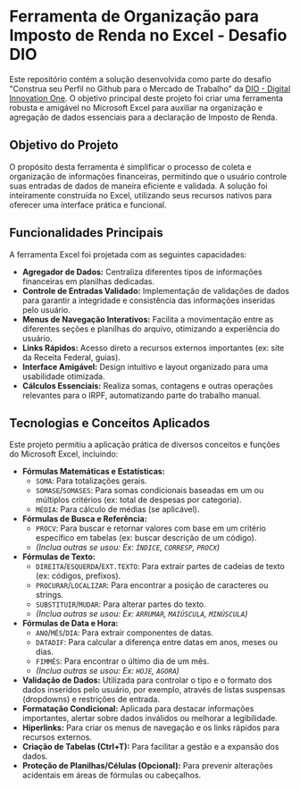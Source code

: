 # Ferramenta de Organização para Imposto de Renda no Excel - Desafio DIO

Este repositório contém a solução desenvolvida como parte do desafio "Construa seu Perfil no Github para o Mercado de Trabalho" da [DIO - Digital Innovation One](https://www.dio.me/). O objetivo principal deste projeto foi criar uma ferramenta robusta e amigável no Microsoft Excel para auxiliar na organização e agregação de dados essenciais para a declaração de Imposto de Renda.

##  Objetivo do Projeto

O propósito desta ferramenta é simplificar o processo de coleta e organização de informações financeiras, permitindo que o usuário controle suas entradas de dados de maneira eficiente e validada. A solução foi inteiramente construída no Excel, utilizando seus recursos nativos para oferecer uma interface prática e funcional.

##  Funcionalidades Principais

A ferramenta Excel foi projetada com as seguintes capacidades:

* **Agregador de Dados:** Centraliza diferentes tipos de informações financeiras em planilhas dedicadas.
* **Controle de Entradas Validado:** Implementação de validações de dados para garantir a integridade e consistência das informações inseridas pelo usuário.
* **Menus de Navegação Interativos:** Facilita a movimentação entre as diferentes seções e planilhas do arquivo, otimizando a experiência do usuário.
* **Links Rápidos:** Acesso direto a recursos externos importantes (ex: site da Receita Federal, guias).
* **Interface Amigável:** Design intuitivo e layout organizado para uma usabilidade otimizada.
* **Cálculos Essenciais:** Realiza somas, contagens e outras operações relevantes para o IRPF, automatizando parte do trabalho manual.

##  Tecnologias e Conceitos Aplicados

Este projeto permitiu a aplicação prática de diversos conceitos e funções do Microsoft Excel, incluindo:

* **Fórmulas Matemáticas e Estatísticas:**
    * `SOMA`: Para totalizações gerais.
    * `SOMASE`/`SOMASES`: Para somas condicionais baseadas em um ou múltiplos critérios (ex: total de despesas por categoria).
    * `MÉDIA`: Para cálculo de médias (se aplicável).
* **Fórmulas de Busca e Referência:**
    * `PROCV`: Para buscar e retornar valores com base em um critério específico em tabelas (ex: buscar descrição de um código).
    * *(Inclua outras se usou: Ex: `ÍNDICE`, `CORRESP`, `PROCX`)*
* **Fórmulas de Texto:**
    * `DIREITA`/`ESQUERDA`/`EXT.TEXTO`: Para extrair partes de cadeias de texto (ex: códigos, prefixos).
    * `PROCURAR`/`LOCALIZAR`: Para encontrar a posição de caracteres ou strings.
    * `SUBSTITUIR`/`MUDAR`: Para alterar partes do texto.
    * *(Inclua outras se usou: Ex: `ARRUMAR`, `MAIÚSCULA`, `MINÚSCULA`)*
* **Fórmulas de Data e Hora:**
    * `ANO`/`MÊS`/`DIA`: Para extrair componentes de datas.
    * `DATADIF`: Para calcular a diferença entre datas em anos, meses ou dias.
    * `FIMMÊS`: Para encontrar o último dia de um mês.
    * *(Inclua outras se usou: Ex: `HOJE`, `AGORA`)*
* **Validação de Dados:** Utilizada para controlar o tipo e o formato dos dados inseridos pelo usuário, por exemplo, através de listas suspensas (dropdowns) e restrições de entrada.
* **Formatação Condicional:** Aplicada para destacar informações importantes, alertar sobre dados inválidos ou melhorar a legibilidade.
* **Hiperlinks:** Para criar os menus de navegação e os links rápidos para recursos externos.
* **Criação de Tabelas (Ctrl+T):** Para facilitar a gestão e a expansão dos dados.
* **Proteção de Planilhas/Células (Opcional):** Para prevenir alterações acidentais em áreas de fórmulas ou cabeçalhos.








